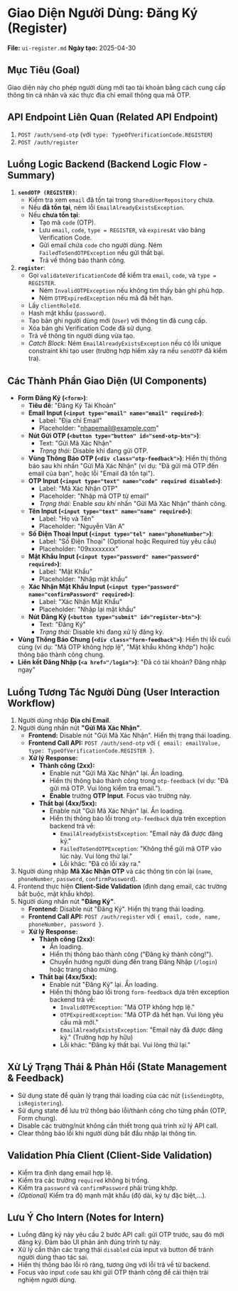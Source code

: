 # Giao Diện Người Dùng: Đăng Ký (Register)

**File:** `ui-register.md`
**Ngày tạo:** 2025-04-30

## Mục Tiêu (Goal)

Giao diện này cho phép người dùng mới tạo tài khoản bằng cách cung cấp thông tin cá nhân và xác thực địa chỉ email thông qua mã OTP.

## API Endpoint Liên Quan (Related API Endpoint)

1.  `POST /auth/send-otp` (với `type: TypeOfVerificationCode.REGISTER`)
2.  `POST /auth/register`

## Luồng Logic Backend (Backend Logic Flow - Summary)

1.  **`sendOTP (REGISTER)`**:
    * Kiểm tra xem `email` đã tồn tại trong `SharedUserRepository` chưa.
    * Nếu **đã tồn tại**, ném lỗi `EmailAlreadyExistsException`.
    * Nếu **chưa tồn tại**:
        * Tạo mã `code` (OTP).
        * Lưu `email`, `code`, `type = REGISTER`, và `expiresAt` vào bảng Verification Code.
        * Gửi email chứa `code` cho người dùng. Ném `FailedToSendOTPException` nếu gửi thất bại.
        * Trả về thông báo thành công.
2.  **`register`**:
    * Gọi `validateVerificationCode` để kiểm tra `email`, `code`, và `type = REGISTER`.
        * Ném `InvalidOTPException` nếu không tìm thấy bản ghi phù hợp.
        * Ném `OTPExpiredException` nếu mã đã hết hạn.
    * Lấy `clientRoleId`.
    * Hash mật khẩu (`password`).
    * Tạo bản ghi người dùng mới (`User`) với thông tin đã cung cấp.
    * Xóa bản ghi Verification Code đã sử dụng.
    * Trả về thông tin người dùng vừa tạo.
    * *Catch Block:* Ném `EmailAlreadyExistsException` nếu có lỗi unique constraint khi tạo user (trường hợp hiếm xảy ra nếu `sendOTP` đã kiểm tra).

## Các Thành Phần Giao Diện (UI Components)

* **Form Đăng Ký (`<form>`)**:
    * **Tiêu đề**: "Đăng Ký Tài Khoản"
    * **Email Input (`<input type="email" name="email" required>`)**:
        * Label: "Địa chỉ Email"
        * Placeholder: "nhapemail@example.com"
    * **Nút Gửi OTP (`<button type="button" id="send-otp-btn">`)**:
        * Text: "Gửi Mã Xác Nhận"
        * *Trạng thái:* Disable khi đang gửi OTP.
    * **Vùng Thông Báo OTP (`<div class="otp-feedback">`)**: Hiển thị thông báo sau khi nhấn "Gửi Mã Xác Nhận" (ví dụ: "Đã gửi mã OTP đến email của bạn", hoặc lỗi "Email đã tồn tại").
    * **OTP Input (`<input type="text" name="code" required disabled>`)**:
        * Label: "Mã Xác Nhận OTP"
        * Placeholder: "Nhập mã OTP từ email"
        * *Trạng thái:* Enable *sau khi* nhấn "Gửi Mã Xác Nhận" thành công.
    * **Tên Input (`<input type="text" name="name" required>`)**:
        * Label: "Họ và Tên"
        * Placeholder: "Nguyễn Văn A"
    * **Số Điện Thoại Input (`<input type="tel" name="phoneNumber">`)**:
        * Label: "Số Điện Thoại" (Optional hoặc Required tùy yêu cầu)
        * Placeholder: "09xxxxxxxx"
    * **Mật Khẩu Input (`<input type="password" name="password" required>`)**:
        * Label: "Mật Khẩu"
        * Placeholder: "Nhập mật khẩu"
    * **Xác Nhận Mật Khẩu Input (`<input type="password" name="confirmPassword" required>`)**:
        * Label: "Xác Nhận Mật Khẩu"
        * Placeholder: "Nhập lại mật khẩu"
    * **Nút Đăng Ký (`<button type="submit" id="register-btn">`)**:
        * Text: "Đăng Ký"
        * *Trạng thái:* Disable khi đang xử lý đăng ký.
* **Vùng Thông Báo Chung (`<div class="form-feedback">`)**: Hiển thị lỗi cuối cùng (ví dụ: "Mã OTP không hợp lệ", "Mật khẩu không khớp") hoặc thông báo thành công chung.
* **Liên kết Đăng Nhập (`<a href="/login">`)**: "Đã có tài khoản? Đăng nhập ngay"

## Luồng Tương Tác Người Dùng (User Interaction Workflow)

1.  Người dùng nhập **Địa chỉ Email**.
2.  Người dùng nhấn nút **"Gửi Mã Xác Nhận"**.
    * **Frontend:** Disable nút "Gửi Mã Xác Nhận". Hiển thị trạng thái loading.
    * **Frontend Call API:** `POST /auth/send-otp` với `{ email: emailValue, type: TypeOfVerificationCode.REGISTER }`.
    * **Xử lý Response:**
        * **Thành công (2xx):**
            * Enable nút "Gửi Mã Xác Nhận" lại. Ẩn loading.
            * Hiển thị thông báo thành công trong `otp-feedback` (ví dụ: "Đã gửi mã OTP. Vui lòng kiểm tra email.").
            * **Enable** trường **OTP Input**. Focus vào trường này.
        * **Thất bại (4xx/5xx):**
            * Enable nút "Gửi Mã Xác Nhận" lại. Ẩn loading.
            * Hiển thị thông báo lỗi trong `otp-feedback` dựa trên exception backend trả về:
                * `EmailAlreadyExistsException`: "Email này đã được đăng ký."
                * `FailedToSendOTPException`: "Không thể gửi mã OTP vào lúc này. Vui lòng thử lại."
                * Lỗi khác: "Đã có lỗi xảy ra."
3.  Người dùng nhập **Mã Xác Nhận OTP** và các thông tin còn lại (`name`, `phoneNumber`, `password`, `confirmPassword`).
4.  Frontend thực hiện **Client-Side Validation** (định dạng email, các trường bắt buộc, mật khẩu khớp).
5.  Người dùng nhấn nút **"Đăng Ký"**.
    * **Frontend:** Disable nút "Đăng Ký". Hiển thị trạng thái loading.
    * **Frontend Call API:** `POST /auth/register` với `{ email, code, name, phoneNumber, password }`.
    * **Xử lý Response:**
        * **Thành công (2xx):**
            * Ẩn loading.
            * Hiển thị thông báo thành công ("Đăng ký thành công!").
            * Chuyển hướng người dùng đến trang Đăng Nhập (`/login`) hoặc trang chào mừng.
        * **Thất bại (4xx/5xx):**
            * Enable nút "Đăng Ký" lại. Ẩn loading.
            * Hiển thị thông báo lỗi trong `form-feedback` dựa trên exception backend trả về:
                * `InvalidOTPException`: "Mã OTP không hợp lệ."
                * `OTPExpiredException`: "Mã OTP đã hết hạn. Vui lòng yêu cầu mã mới."
                * `EmailAlreadyExistsException`: "Email này đã được đăng ký." (Trường hợp hy hữu)
                * Lỗi khác: "Đăng ký thất bại. Vui lòng thử lại."

## Xử Lý Trạng Thái & Phản Hồi (State Management & Feedback)

* Sử dụng state để quản lý trạng thái loading của các nút (`isSendingOtp`, `isRegistering`).
* Sử dụng state để lưu trữ thông báo lỗi/thành công cho từng phần (OTP, Form chung).
* Disable các trường/nút không cần thiết trong quá trình xử lý API call.
* Clear thông báo lỗi khi người dùng bắt đầu nhập lại thông tin.

## Validation Phía Client (Client-Side Validation)

* Kiểm tra định dạng email hợp lệ.
* Kiểm tra các trường `required` không bị trống.
* Kiểm tra `password` và `confirmPassword` phải trùng khớp.
* *(Optional)* Kiểm tra độ mạnh mật khẩu (độ dài, ký tự đặc biệt,...).

## Lưu Ý Cho Intern (Notes for Intern)

* Luồng đăng ký này yêu cầu 2 bước API call: gửi OTP trước, sau đó mới đăng ký. Đảm bảo UI phản ánh đúng trình tự này.
* Xử lý cẩn thận các trạng thái `disabled` của input và button để tránh người dùng thao tác sai.
* Hiển thị thông báo lỗi rõ ràng, tương ứng với lỗi trả về từ backend.
* Focus vào input `code` sau khi gửi OTP thành công để cải thiện trải nghiệm người dùng.